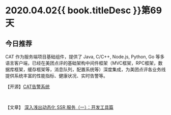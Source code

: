 # 2020.04.02{{ book.titleDesc }}第69天


## 今日推荐

CAT 作为服务端项目基础组件，提供了 Java, C/C++, Node.js, Python, Go 等多语言客户端，已经在美团点评的基础架构中间件框架（MVC框架，RPC框架，数据库框架，缓存框架等，消息队列，配置系统等）深度集成，为美团点评各业务线提供系统丰富的性能指标、健康状况、实时告警等。

【开源】[CAT告警系统](https://github.com/dianping/cat)

<br />


【文章】 [深入浅出动态化 SSR 服务（一）：开发工具篇](https://mp.weixin.qq.com/s?__biz=MjM5MTA1MjAxMQ==&mid=2651236147&idx=1&sn=0f8223e257643f635948b412258722d3&chksm=bd497eb78a3ef7a1a81f17a1d7837b37c6bb1f55a93e3bd5657381b6b491ac67cab88ee1d161&scene=126&sessionid=1585790809&key=9bf5cc4ca057de65d6c917574950c9dc4d1efe66c0418ae7360d1504d2b8359fd3bc8265c73d4d3842cc73515b6b324271d20c2ea9c836441ccf66440fc4f8332cb5dffe39e80bd94ebec1f8bf7e8586&ascene=1&uin=MjM0MjUzMTI0MQ%3D%3D&devicetype=Windows+10&version=62080085&lang=zh_CN&exportkey=AZT2OlC%2Flk3En5sWwWiDE4U%3D&pass_ticket=jswpytiqC82lwvsNmW0Qj%2FJ44KfkVRxXzZnSyKk6HZFR0yFy54fdhXHoJUBI%2FV%2F%2B)

